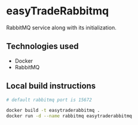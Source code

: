 # easyTradeRabbitmq

RabbitMQ service along with its initialization.

## Technologies used

- Docker
- RabbitMQ

## Local build instructions

```bash
# default rabbitmq port is 15672

docker build -t easytraderabbitmq .
docker run -d --name rabbitmq easytraderabbitmq
```

